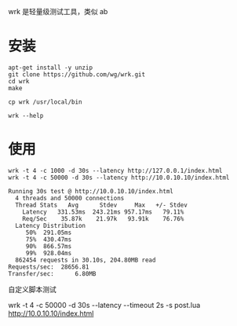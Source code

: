 wrk 是轻量级测试工具，类似 ab

# 安装

```
apt-get install -y unzip
git clone https://github.com/wg/wrk.git
cd wrk
make

cp wrk /usr/local/bin

wrk --help
```

# 使用

```
wrk -t 4 -c 1000 -d 30s --latency http://127.0.0.1/index.html
wrk -t 4 -c 50000 -d 30s --latency http://10.0.10.10/index.html

Running 30s test @ http://10.0.10.10/index.html
  4 threads and 50000 connections
  Thread Stats   Avg      Stdev     Max   +/- Stdev
    Latency   331.53ms  243.21ms 957.17ms   79.11%
    Req/Sec    35.87k    21.97k   93.91k    76.76%
  Latency Distribution
     50%  291.05ms
     75%  430.47ms
     90%  866.57ms
     99%  928.04ms
  862454 requests in 30.10s, 204.80MB read
Requests/sec:  28656.81
Transfer/sec:      6.80MB
```

自定义脚本测试

wrk -t 4 -c 50000 -d 30s --latency --timeout 2s -s post.lua http://10.0.10.10/index.html
